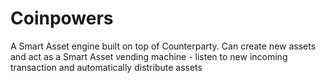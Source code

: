 Coinpowers
=======

A Smart Asset engine built on top of Counterparty. Can create new assets and act as a Smart Asset vending machine - listen to new incoming transaction and automatically distribute assets
